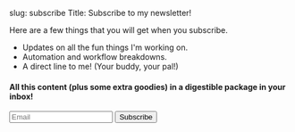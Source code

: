 slug: subscribe 
Title: Subscribe to my newsletter!

Here are a few things that you will get when you subscribe.

- Updates on all the fun things I'm working on.
- Automation and workflow breakdowns.
- A direct line to me! (Your buddy, your pal!)

<form
	action="https://buttondown.email/api/emails/embed-subscribe/productivityintech"
	method="post"
	target="popupwindow"
	onsubmit="window.open('https://buttondown.email/productivityintech', 'popupwindow')"
	class="col-lg-3 embeddable-buttondown-form">
	<h4 class="font-italic font-weight-strong text-primary"> All this content (plus some extra goodies) in a digestible package in your inbox! </h4> <input type="email"
	name="email"
	placeholder="Email"
	id="bd-email">
	<input type="hidden"
	value="1"
	name="embed" />
	<input class="btn btn-primary my-2"
	type="submit"
	value="Subscribe" />
</form>
